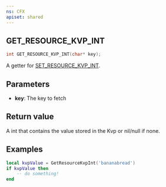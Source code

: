 ```yaml
---
ns: CFX
apiset: shared
---
```

## GET_RESOURCE_KVP_INT

```c
int GET_RESOURCE_KVP_INT(char* key);
```

A getter for [SET_RESOURCE_KVP_INT](#_0x6A2B1E8).

## Parameters
* **key**: The key to fetch

## Return value
A int that contains the value stored in the Kvp or nil/null if none.

## Examples

```lua
local kvpValue = GetResourceKvpInt('bananabread') 
if kvpValue then
	-- do something!
end
```

